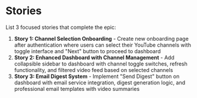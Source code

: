 # Stories

List 3 focused stories that complete the epic:

1. **Story 1: Channel Selection Onboarding** - Create new onboarding page after authentication where users can select their YouTube channels with toggle interface and "Next" button to proceed to dashboard
2. **Story 2: Enhanced Dashboard with Channel Management** - Add collapsible sidebar to dashboard with channel toggle switches, refresh functionality, and filtered video feed based on selected channels
3. **Story 3: Email Digest System** - Implement "Send Digest" button on dashboard with email service integration, digest generation logic, and professional email templates with video summaries
